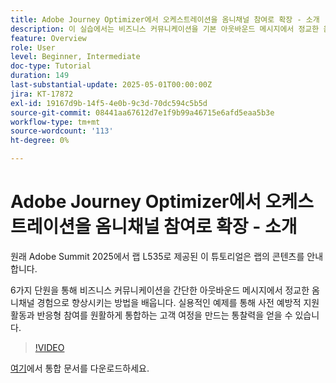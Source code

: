 ```yaml
---
title: Adobe Journey Optimizer에서 오케스트레이션을 옴니채널 참여로 확장 - 소개
description: 이 실습에서는 비즈니스 커뮤니케이션을 기본 아웃바운드 메시지에서 정교한 옴니채널 경험으로 변환하는 방법에 대해 알아봅니다. 실용적인 예제를 통해 사전 예방적 지원 활동과 반응형 참여를 결합한 고객 여정을 만들 수 있습니다.
feature: Overview
role: User
level: Beginner, Intermediate
doc-type: Tutorial
duration: 149
last-substantial-update: 2025-05-01T00:00:00Z
jira: KT-17872
exl-id: 19167d9b-14f5-4e0b-9c3d-70dc594c5b5d
source-git-commit: 08441aa67612d7e1f9b99a46715e6afd5eaa5b3e
workflow-type: tm+mt
source-wordcount: '113'
ht-degree: 0%

---
```


# Adobe Journey Optimizer에서 오케스트레이션을 옴니채널 참여로 확장 - 소개

원래 Adobe Summit 2025에서 랩 L535로 제공된 이 튜토리얼은 랩의 콘텐츠를 안내합니다.

6가지 단원을 통해 비즈니스 커뮤니케이션을 간단한 아웃바운드 메시지에서 정교한 옴니채널 경험으로 향상시키는 방법을 배웁니다. 실용적인 예제를 통해 사전 예방적 지원 활동과 반응형 참여를 원활하게 통합하는 고객 여정을 만드는 통찰력을 얻을 수 있습니다.

>[!VIDEO](https://video.tv.adobe.com/v/3457828/?learn=on&enablevpops)

[여기](/help/summit-lab-2025/assets/summit-lab-manual-l535-final-v4.pdf)에서 통합 문서를 다운로드하세요.

